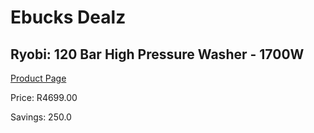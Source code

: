 
# Ebucks Dealz
## Ryobi: 120 Bar High Pressure Washer - 1700W
[Product Page](https://www.ebucks.com/web/shop/productSelected.do?prodId=315077605&catId=363410833)

Price: R4699.00

Savings: 250.0


	